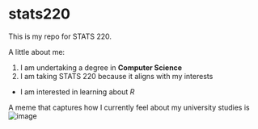 # stats220

This is my repo for STATS 220. 

A little about me:
1. I am undertaking a degree in **Computer Science**
2. I am taking STATS 220 because it aligns with my interests
- I am interested in learning about *R*

A meme that captures how I currently feel about my university studies is ![image](https://github.com/user-attachments/assets/69116b44-ffa9-4b3d-89d9-a0adb54c803b)





